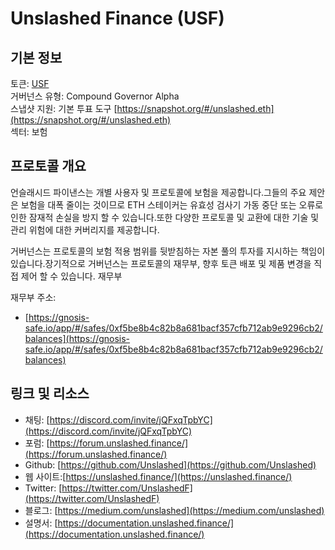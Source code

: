 # Unslashed Finance (USF)

## 기본 정보

토큰: [USF](https://www.coingecko.com/en/coins/unslashed-finance)  
거버넌스 유형: Compound Governor Alpha  
스냅샷 지원: 기본 투표 도구 [https://snapshot.org/#/unslashed.eth](https://snapshot.org/#/unslashed.eth)  
섹터: 보험  

## 프로토콜 개요

언슬래시드 파이낸스는 개별 사용자 및 프로토콜에 보험을 제공합니다.그들의 주요 제안은 보험을 대폭 줄이는 것이므로 ETH 스테이커는 유효성 검사기 가동 중단 또는 오류로 인한 잠재적 손실을 방지 할 수 있습니다.또한 다양한 프로토콜 및 교환에 대한 기술 및 관리 위험에 대한 커버리지를 제공합니다.

거버넌스는 프로토콜의 보험 적용 범위를 뒷받침하는 자본 풀의 투자를 지시하는 책임이 있습니다.장기적으로 거버넌스는 프로토콜의 재무부, 향후 토큰 배포 및 제품 변경을 직접 제어 할 수 있습니다.
재무부

재무부 주소: 
- [https://gnosis-safe.io/app/#/safes/0xf5be8b4c82b8a681bacf357cfb712ab9e9296cb2/balances](https://gnosis-safe.io/app/#/safes/0xf5be8b4c82b8a681bacf357cfb712ab9e9296cb2/balances)

## 링크 및 리소스

- 채팅: [https://discord.com/invite/jQFxqTpbYC](https://discord.com/invite/jQFxqTpbYC)
- 포럼: [https://forum.unslashed.finance/](https://forum.unslashed.finance/)
- Github: [https://github.com/Unslashed](https://github.com/Unslashed)
- 웹 사이트:[https://unslashed.finance/](https://unslashed.finance/)
- Twitter: [https://twitter.com/UnslashedF](https://twitter.com/UnslashedF)
- 블로그: [https://medium.com/unslashed](https://medium.com/unslashed)
- 설명서: [https://documentation.unslashed.finance/](https://documentation.unslashed.finance/)
